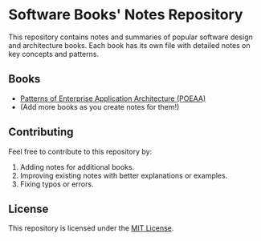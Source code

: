 # Software Books' Notes Repository

This repository contains notes and summaries of popular software design and architecture books. Each book has its own file with detailed notes on key concepts and patterns.

## Books

- [Patterns of Enterprise Application Architecture (POEAA)](poeaa.md)
- (Add more books as you create notes for them!)

## Contributing

Feel free to contribute to this repository by:
1. Adding notes for additional books.
2. Improving existing notes with better explanations or examples.
3. Fixing typos or errors.

## License

This repository is licensed under the [MIT License](LICENSE).
